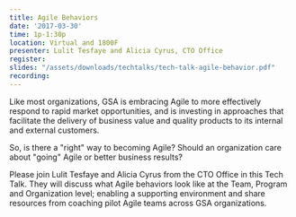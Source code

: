 ```yaml
---
title: Agile Behaviors
date: '2017-03-30'
time: 1p-1:30p
location: Virtual and 1800F
presenter: Lulit Tesfaye and Alicia Cyrus, CTO Office
register:
slides: "/assets/downloads/techtalks/tech-talk-agile-behavior.pdf"
recording:
---
```


Like most organizations, GSA is embracing Agile to more effectively respond to rapid market opportunities, and is investing in approaches that facilitate the delivery of business value and quality products to its internal and external customers.

So, is there a "right" way to becoming Agile? Should an organization care about "going" Agile or better business results?

Please join Lulit Tesfaye and Alicia Cyrus from the CTO Office in this Tech Talk. They will discuss what Agile behaviors look like at the Team, Program and Organization level; enabling a supporting environment and share resources from coaching pilot Agile teams across GSA organizations.
